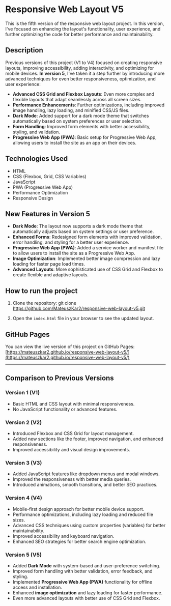 # Responsive Web Layout V5

This is the fifth version of the responsive web layout project. In this version, I've focused on enhancing the layout's functionality, user experience, and further optimizing the code for better performance and maintainability.

## Description

Previous versions of this project (V1 to V4) focused on creating responsive layouts, improving accessibility, adding interactivity, and optimizing for mobile devices. **In version 5**, I've taken it a step further by introducing more advanced techniques for even better responsiveness, optimization, and user experience:

- **Advanced CSS Grid and Flexbox Layouts**: Even more complex and flexible layouts that adapt seamlessly across all screen sizes.
- **Performance Enhancements**: Further optimizations, including improved image handling, lazy loading, and minified CSS/JS files.
- **Dark Mode**: Added support for a dark mode theme that switches automatically based on system preferences or user selection.
- **Form Handling**: Improved form elements with better accessibility, styling, and validation.
- **Progressive Web App (PWA)**: Basic setup for Progressive Web App, allowing users to install the site as an app on their devices.

## Technologies Used
- HTML
- CSS (Flexbox, Grid, CSS Variables)
- JavaScript
- PWA (Progressive Web App)
- Performance Optimization
- Responsive Design

## New Features in Version 5
- **Dark Mode**: The layout now supports a dark mode theme that automatically adjusts based on system settings or user preference.
- **Enhanced Forms**: Redesigned form elements with improved validation, error handling, and styling for a better user experience.
- **Progressive Web App (PWA)**: Added a service worker and manifest file to allow users to install the site as a Progressive Web App.
- **Image Optimization**: Implemented better image compression and lazy loading for faster page load times.
- **Advanced Layouts**: More sophisticated use of CSS Grid and Flexbox to create flexible and adaptive layouts.

## How to run the project

1. Clone the repository:
git clone https://github.com/MateuszKar2/responsive-web-layout-v5.git

2. Open the `index.html` file in your browser to see the updated layout.

## GitHub Pages
You can view the live version of this project on GitHub Pages:
[https://mateuszkar2.github.io/responsive-web-layout-v5/](https://mateuszkar2.github.io/responsive-web-layout-v5/)

---

## Comparison to Previous Versions

### Version 1 (V1)
- Basic HTML and CSS layout with minimal responsiveness.
- No JavaScript functionality or advanced features.

### Version 2 (V2)
- Introduced Flexbox and CSS Grid for layout management.
- Added new sections like the footer, improved navigation, and enhanced responsiveness.
- Improved accessibility and visual design improvements.

### Version 3 (V3)
- Added JavaScript features like dropdown menus and modal windows.
- Improved the responsiveness with better media queries.
- Introduced animations, smooth transitions, and better SEO practices.

### Version 4 (V4)
- Mobile-first design approach for better mobile device support.
- Performance optimizations, including lazy loading and reduced file sizes.
- Advanced CSS techniques using custom properties (variables) for better maintainability.
- Improved accessibility and keyboard navigation.
- Enhanced SEO strategies for better search engine optimization.

### Version 5 (V5)
- Added **Dark Mode** with system-based and user-preference switching.
- Improved form handling with better validation, error feedback, and styling.
- Implemented **Progressive Web App (PWA)** functionality for offline access and installation.
- Enhanced **image optimization** and lazy loading for faster performance.
- Even more advanced layouts with better use of CSS Grid and Flexbox.

